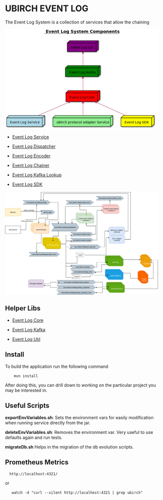 # UBIRCH EVENT LOG

The Event Log System is a collection of services that allow the chaining

![Event Log System](https://raw.githubusercontent.com/ubirch/ubirch-event-log/1.2.x/.images/generalParts1.2.0.png "Event Log Components")

* [Event Log Service](https://github.com/ubirch/ubirch-event-log/blob/master/event-log-service)

* [Event Log Dispatcher](https://github.com/ubirch/ubirch-event-log/blob/master/event-log-sdk)

* [Event Log Encoder](https://github.com/ubirch/ubirch-event-log/blob/master/event-log-sdk)

* [Event Log Chainer](https://github.com/ubirch/ubirch-event-log/blob/master/event-log-sdk)

* [Event Log Kafka Lookup](https://github.com/ubirch/ubirch-event-log/blob/master/event-log-sdk)

* [Event Log SDK](https://github.com/ubirch/ubirch-event-log/blob/master/event-log-sdk)

![Event Log Components](https://raw.githubusercontent.com/ubirch/ubirch-event-log/1.2.x/.images/FastChainer-Eventlog-Overview.png "Event Log System")


## Helper Libs

* [Event Log Core](https://github.com/ubirch/ubirch-event-log/blob/master/event-log-core)

* [Event Log Kafka](https://github.com/ubirch/ubirch-event-log/tree/1.2.x/event-log-kafka)

* [Event Log Util](https://github.com/ubirch/ubirch-event-log/tree/1.2.x/event-log-util)


## Install

To build the application run the following command

```
    mvn install
```

After doing this, you can drill down to working on the
particular project you may be interested in.

## Useful Scripts

**exportEnvVariables.sh**: Sets the environment vars for easily modification when running service directly from the jar.

**deleteEnvVariables.sh**: Removes the environment var. Very useful to use defaults again and run tests.

**migrateDb.sh** Helps in the migration of the db evolution scripts.

## Prometheus Metrics

```
  http://localhost:4321/
```

  or
   
```  
   watch -d "curl --silent http://localhost:4321 | grep ubirch"
```











